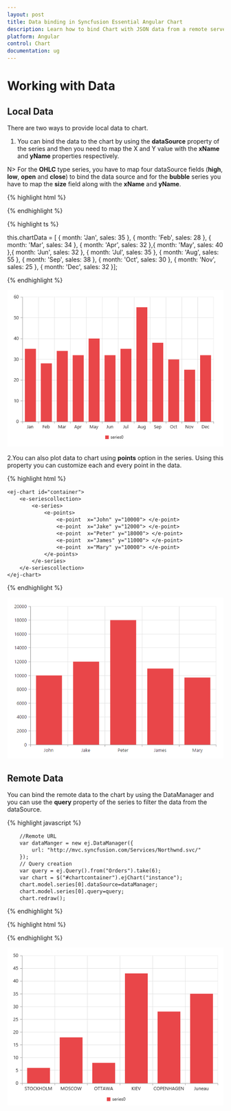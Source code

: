 ```yaml
---
layout: post
title: Data binding in Syncfusion Essential Angular Chart
description: Learn how to bind Chart with JSON data from a remote server or locally in client browser.
platform: Angular
control: Chart
documentation: ug
---
```


# Working with Data

## Local Data

There are two ways to provide local data to chart.

1. You can bind the data to the chart by using the **dataSource** property of the series and then you need to map the X and Y value with the **xName** and **yName** properties respectively.

N> For the **OHLC** type series, you have to map four dataSource fields (**high**, **low**, **open** and **close**) to bind the data source and for the **bubble** series you have to map the **size** field along with the **xName** and **yName**. 


{% highlight html %}

<ej-chart id="container">
        <e-seriescollection >
            <e-series xName="month" [dataSource]="chartData" yName="sales" >
            </e-series>
        </e-seriescollection>
</ej-chart>

{% endhighlight %}

{% highlight ts %}

this.chartData = [
          { month: 'Jan', sales: 35 }, { month: 'Feb', sales: 28 },  { month: 'Mar', sales: 34 },
          { month: 'Apr', sales: 32 },{ month: 'May', sales: 40 },{ month: 'Jun', sales: 32 },
          { month: 'Jul', sales: 35 },  { month: 'Aug', sales: 55 }, { month: 'Sep', sales: 38 },
          { month: 'Oct', sales: 30 }, { month: 'Nov', sales: 25 }, { month: 'Dec', sales: 32 }];

{% endhighlight %}

![Local Data](Working-with-Data_images/Working-with-Data_img1.png)


2.You can also plot data to chart using **points** option in the series. Using this property you can customize each and every point in the data.

{% highlight html %}

    <ej-chart id="container">
        <e-seriescollection>
            <e-series>
                <e-points>
                    <e-point  x="John" y="10000"> </e-point>
                    <e-point  x="Jake" y="12000"> </e-point>
                    <e-point  x="Peter" y="18000"> </e-point>
                    <e-point  x="James" y="11000"> </e-point>
                    <e-point  x="Mary" y="10000"> </e-point>
                </e-points>
            </e-series>
        </e-seriescollection>
    </ej-chart>

{% endhighlight %}

![Local Data](Working-with-Data_images/Working-with-Data_img2.png)

## Remote Data

You can bind the remote data to the chart by using the DataManager and you can use the **query** property of the series to filter the data from the dataSource.

{% highlight javascript %}

        //Remote URL
        var dataManger = new ej.DataManager({
            url: "http://mvc.syncfusion.com/Services/Northwnd.svc/"
        });
        // Query creation
        var query = ej.Query().from("Orders").take(6);
        var chart = $("#chartcontainer").ejChart("instance");
        chart.model.series[0].dataSource=dataManager;
        chart.model.series[0].query=query;
        chart.redraw();

{% endhighlight %}

{% highlight html %}

<ej-chart id="container">
        <e-seriescollection>
            <e-series xName="ShipCity" yName="Freight">
            </e-series>        
        </e-seriescollection>
</ej-chart>

{% endhighlight %}

![Remote Data](Working-with-Data_images/Working-with-Data_img3.png)